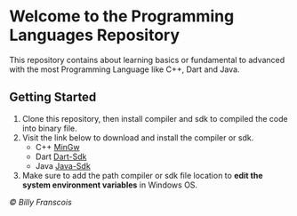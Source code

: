 # Welcome to the Programming Languages Repository

This repository contains about learning basics or fundamental to advanced with the most Programming Language like C++, Dart and Java.

## Getting Started

1. Clone this repository, then install compiler and sdk to compiled the code into binary file.
2. Visit the link below to download and install the compiler or sdk.
   - C++ [MinGw](https://sourceforge.net/projects/mingw-w64/)
   - Dart [Dart-Sdk](http://gekorm.com/dart-windows/)
   - Java [Java-Sdk](https://www.oracle.com/java/technologies/javase-downloads.html)
3. Make sure to add the path compiler or sdk file location to <b>edit the system environment variables</b> in Windows OS.

<i> © Billy Franscois </i>
